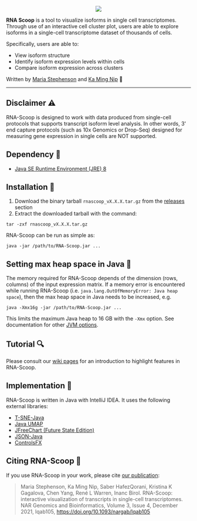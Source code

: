 <p align="center">
  <img src="https://github.com/bcgsc/RNA-Scoop/blob/master/src/wiki/images/RNA-Scoop_logo_small.png?raw=true"/>
</p>

**RNA Scoop** is a tool to visualize isoforms in single cell transcriptomes. Through use of an interactive cell cluster plot,
users are able to explore isoforms in a single-cell transcriptome dataset of thousands of cells. 

Specifically, users are able to:

* View isoform structure
* Identify isoform expression levels within cells
* Compare isoform expression across clusters

Written by [Maria Stephenson](mailto:mstephenson@bcgsc.ca) and [Ka Ming Nip](mailto:kmnip@bcgsc.ca) :email:

---    

## Disclaimer :warning:

RNA-Scoop is designed to work with data produced from single-cell protocols that supports transcript isoform level analysis. In other words, 3' end capture protocols (such as 10x Genomics or Drop-Seq) designed for measuring gene expression in single cells are NOT supported.

## Dependency :pushpin:

* [Java SE Runtime Environment (JRE) 8](http://www.oracle.com/technetwork/java/javase/downloads/jre8-downloads-2133155.html)

## Installation :wrench:

1. Download the binary tarball `rnascoop_vX.X.X.tar.gz` from the [releases](https://github.com/bcgsc/RNA-Scoop/releases) section
2. Extract the downloaded tarball with the command:
```
tar -zxf rnascoop_vX.X.X.tar.gz
```
RNA-Scoop can be run as simple as:
```
java -jar /path/to/RNA-Scoop.jar ...
```

## Setting max heap space in Java :floppy_disk:

The memory required for RNA-Scoop depends of the dimension (rows, columns) of the input expression matrix. If a memory error is encountered while running RNA-Scoop (i.e. `java.lang.OutOfMemoryError: Java heap space`), then the max heap space in Java needs to be increased, e.g.
```
java -Xmx16g -jar /path/to/RNA-Scoop.jar ...
```

This limits the maximum Java heap to 16 GB with the `-Xmx` option. See documentation for other [JVM options](https://docs.oracle.com/cd/E37116_01/install.111210/e23737/configuring_jvm.htm#OUDIG00071).

## Tutorial :mag:

Please consult our [wiki pages](https://github.com/bcgsc/RNA-Scoop/wiki) for an introduction to highlight features in RNA-Scoop.

## Implementation :pencil:

RNA-Scoop is written in Java with IntelliJ IDEA. It uses the following external libraries:
* [T-SNE-Java](https://github.com/lejon/T-SNE-Java)
* [Java UMAP](https://github.com/tag-bio/umap-java)
* [JFreeChart (Future State Edition)](https://github.com/jfree/jfreechart-fse)
* [JSON-Java](https://github.com/stleary/JSON-java)
* [ControlsFX](https://github.com/controlsfx/controlsfx)

## Citing RNA-Scoop :scroll:

If you use RNA-Scoop in your work, please cite [our publication](https://academic.oup.com/nargab/article-abstract/doi/10.1093/nargab/lqab105/6445923):

> Maria Stephenson, Ka Ming Nip, Saber HafezQorani, Kristina K Gagalova, Chen Yang, René L Warren, Inanc Birol. RNA-Scoop: interactive visualization of transcripts in single-cell transcriptomes. NAR Genomics and Bioinformatics, Volume 3, Issue 4, December 2021, lqab105, https://doi.org/10.1093/nargab/lqab105
